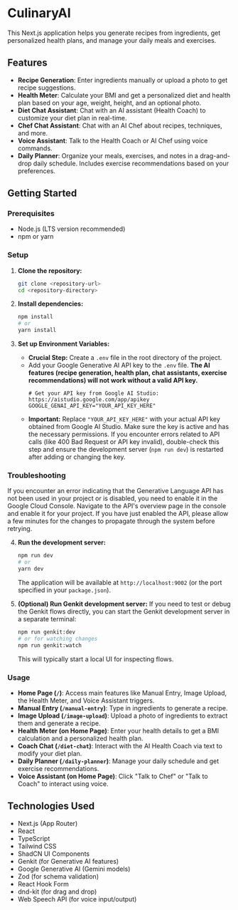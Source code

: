 # CulinaryAI

This Next.js application helps you generate recipes from ingredients, get personalized health plans, and manage your daily meals and exercises.

## Features

- **Recipe Generation**: Enter ingredients manually or upload a photo to get recipe suggestions.
- **Health Meter**: Calculate your BMI and get a personalized diet and health plan based on your age, weight, height, and an optional photo.
- **Diet Chat Assistant**: Chat with an AI assistant (Health Coach) to customize your diet plan in real-time.
- **Chef Chat Assistant**: Chat with an AI Chef about recipes, techniques, and more.
- **Voice Assistant**: Talk to the Health Coach or AI Chef using voice commands.
- **Daily Planner**: Organize your meals, exercises, and notes in a drag-and-drop daily schedule. Includes exercise recommendations based on your preferences.

## Getting Started

### Prerequisites

- Node.js (LTS version recommended)
- npm or yarn

### Setup

1.  **Clone the repository:**
    ```bash
    git clone <repository-url>
    cd <repository-directory>
    ```

2.  **Install dependencies:**
    ```bash
    npm install
    # or
    yarn install
    ```

3.  **Set up Environment Variables:**
    - **Crucial Step:** Create a `.env` file in the root directory of the project.
    - Add your Google Generative AI API key to the `.env` file. **The AI features (recipe generation, health plan, chat assistants, exercise recommendations) will not work without a valid API key.**
      ```dotenv
      # Get your API key from Google AI Studio: https://aistudio.google.com/app/apikey
      GOOGLE_GENAI_API_KEY="YOUR_API_KEY_HERE"
      ```
    - **Important:** Replace `"YOUR_API_KEY_HERE"` with your actual API key obtained from Google AI Studio. Make sure the key is active and has the necessary permissions. If you encounter errors related to API calls (like 400 Bad Request or API key invalid), double-check this step and ensure the development server (`npm run dev`) is restarted after adding or changing the key.

### Troubleshooting

If you encounter an error indicating that the Generative Language API has not been used in your project or is disabled, you need to enable it in the Google Cloud Console. Navigate to the API's overview page in the console and enable it for your project. If you have just enabled the API, please allow a few minutes for the changes to propagate through the system before retrying.


4.  **Run the development server:**
    ```bash
    npm run dev
    # or
    yarn dev
    ```
    The application will be available at `http://localhost:9002` (or the port specified in your `package.json`).

5.  **(Optional) Run Genkit development server:**
    If you need to test or debug the Genkit flows directly, you can start the Genkit development server in a separate terminal:
    ```bash
    npm run genkit:dev
    # or for watching changes
    npm run genkit:watch
    ```
    This will typically start a local UI for inspecting flows.

### Usage

- **Home Page (`/`)**: Access main features like Manual Entry, Image Upload, the Health Meter, and Voice Assistant triggers.
- **Manual Entry (`/manual-entry`)**: Type in ingredients to generate a recipe.
- **Image Upload (`/image-upload`)**: Upload a photo of ingredients to extract them and generate a recipe.
- **Health Meter (on Home Page)**: Enter your health details to get a BMI calculation and a personalized health plan.
- **Coach Chat (`/diet-chat`)**: Interact with the AI Health Coach via text to modify your diet plan.
- **Daily Planner (`/daily-planner`)**: Manage your daily schedule and get exercise recommendations.
- **Voice Assistant (on Home Page)**: Click "Talk to Chef" or "Talk to Coach" to interact using voice.

## Technologies Used

- Next.js (App Router)
- React
- TypeScript
- Tailwind CSS
- ShadCN UI Components
- Genkit (for Generative AI features)
- Google Generative AI (Gemini models)
- Zod (for schema validation)
- React Hook Form
- dnd-kit (for drag and drop)
- Web Speech API (for voice input/output)
